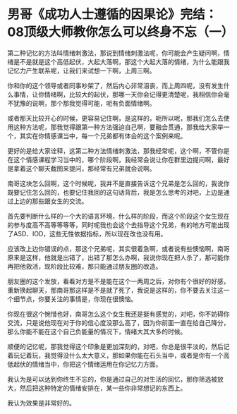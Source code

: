 # 男哥《成功人士遵循的因果论》完结：08顶级大师教你怎么可以终身不忘（一）

第二种记忆的方法叫情绪刺激法，那说到情绪刺激法呢，你可能会产生疑问啊，情绪是不是就是这个高低起伏，大起大落啊，那这个大起大落的情绪，为什么能跟我记忆力产生联系呢，让我们来试想一下啊，上周三啊。

你和你的这个领导或者同事吵架了，然后内心非常沮丧，而上周四呢，没有发生什么事情，让你情绪啊，比较大的起伏，那哪一天你会记得更清楚呢，我相信你会毫不犹豫的说啊，那个那我觉得可能，呃有负面情绪啊。

或者那天比较开心的时候，更容易记住啊，是这样的，呃所以呢，那我们怎么去使用这种方法呢，那我觉得跟第一种方法强迫自己啊，要融会贯通，那我给大家举一个，其实在你情感课当中，每一个兄弟都有体会的这个案例来呢。

更好的是给大家诠释，这第二种方法情绪刺激法，那我经常呢，这个啊，不管你是在这个情感课程学习当中的，哪个阶段啊，我经常会说让你在群里边提问啊，最好是拿着这个聊天截图来提问，那经常有兄弟就会说啊。

南哥这块怎么回啊，这个时候呢，我并不是直接告诉这个兄弟是怎么回的，我说你既要记住怎么回的，也要记住我回的这句话背后，我是怎么思考的对吧，上边是通过上边的那些跟女生的交流。

首先要判断什么样的一个大的语言环境，什么样的阶段，而这个阶段这个女生现在的参与度高不高等等等等，同时呢我也会这个去指导这个兄弟，有的地方可能出现了ASD、IOD，这些无性依据指标，所以现在改也没有用。

应该改上边你错误的点，那这个兄弟呢，其实很着急啊，或者说有些懊恼啊，南哥原来是这样，他就是出错了，出错了那怎么办啊，我说你现在把人杀了，那可能你再把他救活，现阶段比较难，那只能通过朋友圈的改造。

朋友圈的这个发放，看看对方是不是能在这个一两周之后，对你有个很好的好感，重新换起聊天，那南哥那这样是不是就了死了，我说是这样的，你不要去关注这一个细节点，你要关注的事情是，你现在很懊恼。

你现在很这个惋惜也好，南哥怎么这个女生我还是挺有感觉的，对吧，你不妨碍你交流，只是说他现在对于你的信心度没那么高了，因为你前面一直在给自己降分，那么你能不能在这个自己负能量的情况下，情绪大其大多的时候。

顺便的记忆呢，那我觉得这个印象是更加深刻的，对吧，你总是很平淡的，然后记着玩记着玩，我觉得没什么太大意义，那如果你能在石头当中，或者是你有一个高低起伏的情绪当中，你把这个情绪运用在你记忆力方面。

我认为是可以达到你终生不忘的，你是通过自己的对生活的回忆，那你筛选被放大，然后把这种特定的情绪安排在，某一些你非常想记的东西上。

我认为效果是非常好的。